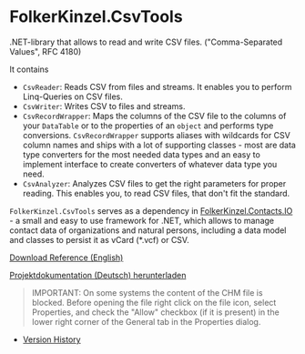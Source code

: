 # FolkerKinzel.CsvTools
.NET-library that allows to read and write CSV files. ("Comma-Separated Values", RFC 4180) 

It contains
* `CsvReader`: Reads CSV from files and streams. It enables you to perform Linq-Queries on CSV files.
* `CsvWriter`: Writes CSV to files and streams.
* `CsvRecordWrapper`: Maps the columns of the CSV file to the columns of your `DataTable` or to the properties of an `object` and performs type conversions. `CsvRecordWrapper` supports aliases with wildcards for CSV column names and ships with a lot of supporting classes - most are data type converters for the most needed data types and an easy to implement interface to create converters of whatever data type you need.
* `CsvAnalyzer`: Analyzes CSV files to get the right parameters for proper reading. This enables you, to read CSV files, that don't fit the standard.

`FolkerKinzel.CsvTools` serves as a dependency in [FolkerKinzel.Contacts.IO](https://www.nuget.org/packages/FolkerKinzel.Contacts.IO/) - a small and easy to use framework for .NET, which allows to manage contact data of organizations and natural persons, including a data model and classes to persist it as vCard (*.vcf) or CSV.


[Download Reference (English)](https://github.com/FolkerKinzel/CsvTools/blob/master/ProjectReference/1.6.0/FolkerKinzel.CsvTools.en.chm)

[Projektdokumentation (Deutsch) herunterladen](https://github.com/FolkerKinzel/CsvTools/blob/master/ProjectReference/1.6.0/FolkerKinzel.CsvTools.de.chm)

> IMPORTANT: On some systems the content of the CHM file is blocked. Before opening the file right click on the file icon, select Properties, and check the "Allow" checkbox (if it is present) in the lower right corner of the General tab in the Properties dialog.

- [Version History](https://github.com/FolkerKinzel/CsvTools/releases)



